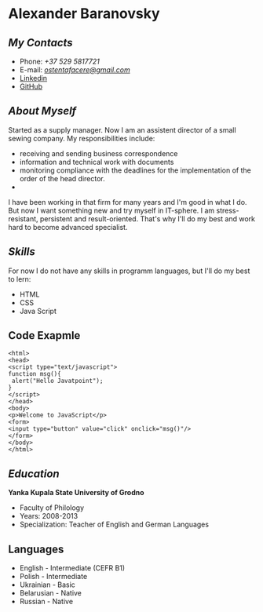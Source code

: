 # **Alexander Baranovsky**

## *My Contacts*

* Phone: *+37 529 5817721*
* E-mail: *ostentafacere@gmail.com*
* [Linkedin](https://www.linkedin.com/in/%D0%B0%D0%BB%D0%B5%D0%BA%D1%81%D0%B0%D0%BD%D0%B4%D1%80-%D0%B1%D0%B0%D1%80%D0%B0%D0%BD%D0%BE%D0%B2%D1%81%D0%BA%D0%B8%D0%B9-72237573/)
* [GitHub](https://github.com/ostentafacere)

## *About Myself*

Started as a supply manager. Now I am an assistent director of a small sewing company. My responsibilities include: 
- receiving and sending business correspondence 
- information  and technical work with documents
- monitoring compliance with the deadlines for the implementation of the order of the head director.
- 
I have been working in that firm for many years and I'm good in what I do. But now I want something new and try myself in IT-sphere. I am stress-resistant, persistent and result-oriented. That's why I'll do my best and work hard to become advanced specialist.

## *Skills*

For now I do not have any skills in programm languages, but I'll do my best to lern:
 * HTML
 * CSS
 * Java Script

## Code Exapmle

```
<html>
<head>
<script type="text/javascript">
function msg(){
 alert("Hello Javatpoint");
}
</script>
</head>
<body>
<p>Welcome to JavaScript</p>
<form>
<input type="button" value="click" onclick="msg()"/>
</form>
</body>
</html>
```
## *Education*

**Yanka Kupala State University of Grodno**
* Faculty of Philology
* Years: 2008-2013
* Specialization: Teacher of English and German Languages


## Languages
* English - Intermediate (CEFR B1)
* Polish - Intermediate
* Ukrainian - Basic
* Belarusian - Native 
* Russian -  Native
